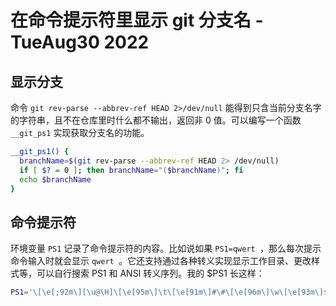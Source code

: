 # 在命令提示符里显示 git 分支名 - TueAug30 2022
## 显示分支
命令 `git rev-parse --abbrev-ref HEAD 2>/dev/null` 能得到只含当前分支名字的字符串，且不在仓库里时什么都不输出，返回非 0 值。可以编写一个函数 `__git_ps1` 实现获取分支名的功能。
```sh
__git_ps1() {
  branchName=$(git rev-parse --abbrev-ref HEAD 2> /dev/null)
  if [ $? = 0 ]; then branchName="($branchName)"; fi
  echo $branchName
}
```

## 命令提示符
环境变量 `PS1` 记录了命令提示符的内容。比如说如果 `PS1=qwert `，那么每次提示命令输入时就会显示 `qwert `。它还支持通过各种转义实现显示工作目录、更改样式等，可以自行搜索 PS1 和 ANSI 转义序列。我的 $PS1 长这样：
```sh
PS1='\[\e[;92m\][\u@\H]\[\e[95m\]\t\[\e[91m\]#\#\[\e[96m\]\w\[\e[93m\]$(__git_ps1)\[\e[m\]\n\[\e[94m\]\$\[\e[m\] '
```
